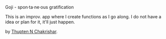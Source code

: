 Goji - spon·ta·ne·ous gratification

This is an improv. app where I create functions as I go along. I do not have a idea or plan for it, it'll just happen.

by [Thupten N Chakrishar](http://youngtibet.com/).
